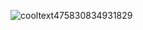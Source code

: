 ![cooltext475830834931829](https://github.com/user-attachments/assets/ce2f76c5-0604-4696-8aa8-040b518a9522)
